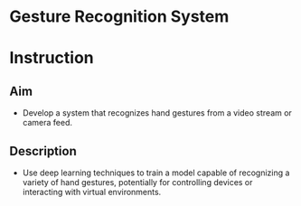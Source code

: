 # Gesture Recognition System

# Instruction
## Aim
  - Develop a system that recognizes hand gestures from a video stream or camera feed.

## Description
  - Use deep learning techniques to train a model capable of recognizing a variety of hand gestures, potentially for controlling devices or interacting with virtual environments.
